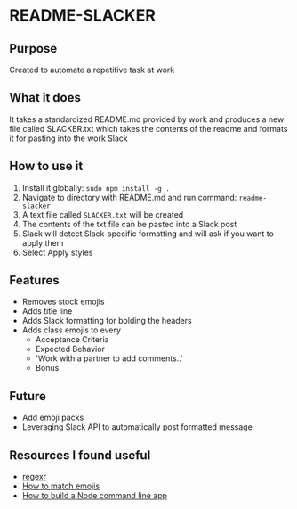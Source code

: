 # README-SLACKER

## Purpose

Created to automate a repetitive task at work

## What it does

It takes a standardized README.md provided by work and produces a new file called SLACKER.txt which takes the contents of the readme and formats it for pasting into the work Slack

## How to use it

1. Install it globally:
   `sudo npm install -g .`
2. Navigate to directory with README.md and run command:
   `readme-slacker`
3. A text file called `SLACKER.txt` will be created
4. The contents of the txt file can be pasted into a Slack post
5. Slack will detect Slack-specific formatting and will ask if you want to apply them
6. Select Apply styles

## Features

- Removes stock emojis
- Adds title line
- Adds Slack formatting for bolding the headers
- Adds class emojis to every
  - Acceptance Criteria
  - Expected Behavior
  - 'Work with a partner to add comments..'
  - Bonus

## Future

- Add emoji packs
- Leveraging Slack API to automatically post formatted message

## Resources I found useful

- [regexr](https://regexr.com/)
- [How to match emojis](https://www.freecodecamp.org/news/how-to-use-regex-to-match-emoji-including-discord-emotes/)
- [How to build a Node command line app](https://developer.okta.com/blog/2019/06/18/command-line-app-with-nodejs)
